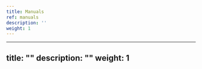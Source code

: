```yaml
---
title: Manuals
ref: manuals
description: ''
weight: 1
---
```

---
title: ""
description: ""
weight: 1
---